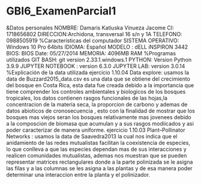 # GBI6_ExamenParcial1
&Datos personales
NOMBRE: Damaris Katiuska Vinueza Jacome 
CI: 1718656802
DIRECCION:Archidona, transversal 16 s/n y 1A
TELEFONO: 0988505919
%Características del computador
SISTEMA OPERATIVO: Windows 10 Pro 64bits
IDIOMA: Español
MODELO : dELL iNSPIRON 3442
BIOS: BIOS Date: 05/27/2014 
MEMORIA: 4096MB RAM 
%Programas utilizados
GIT BASH:  git version 2.33.1.windows.1
PYTHON: Version Python 3.9.9
JUPYTER NOTEBOOK : version 6.3.0
JUPYTER LAB: version 3.0.14
%Explicación de la data utilizada
ejercicio 1.10.04 Data explore: usamos  la data de Buzzard2015_data.csv es una data que se obtiene del crecimiento del bosque en Costa Rica, esta data fue creada debido a la importancia que tiene comprender los controles ambientales y biologicos de los bosques tropicales, los datos contienen  rasgos funcionales de las hojas,la concentracion de la materia seca, la proporcion de carbono y  ademas de datos abioticos de cronosecuencia , esto con la finalidad de mostrar que los bosques mas viejos seran los bosques relativamente mas jovenees debido a la composcion de biomasa que acumulan y a sus rasgos modiicados y asi poder caracterizar de manera uniforme.
ejercicio 1.10.03 Plant–Pollinator Networks : usamos la data de Saavedra2013 la cual nos indica que el anidamiento de las redes mutualistas facilitan la coexistencia de especies, lo que conlleva a que las especies dependan mas de sus interacciones y realicen comunidades mutualistas, ademas nos muestran que se pueden representar matrices rectangulares donde a la parte polinizada se le asigna las filas y a las columnas se les asigna a las plantas y de esa manera poder determinar una interaccion entre la planta y el polinizador.

